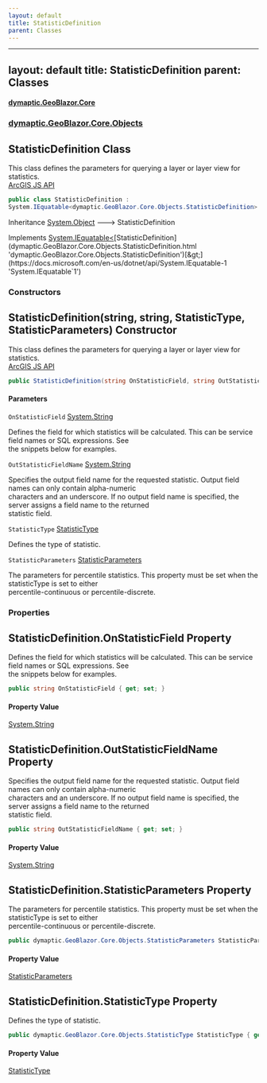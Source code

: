 ```yaml
---
layout: default
title: StatisticDefinition
parent: Classes
---
```

---
layout: default
title: StatisticDefinition
parent: Classes
---
#### [dymaptic.GeoBlazor.Core](index.html 'index')
### [dymaptic.GeoBlazor.Core.Objects](index.html#dymaptic.GeoBlazor.Core.Objects 'dymaptic.GeoBlazor.Core.Objects')

## StatisticDefinition Class

This class defines the parameters for querying a layer or layer view for statistics.  
<a target="_blank" href="https://developers.arcgis.com/javascript/latest/api-reference/esri-rest-support-StatisticDefinition.html">ArcGIS JS API</a>

```csharp
public class StatisticDefinition :
System.IEquatable<dymaptic.GeoBlazor.Core.Objects.StatisticDefinition>
```

Inheritance [System.Object](https://docs.microsoft.com/en-us/dotnet/api/System.Object 'System.Object') &#129106; StatisticDefinition

Implements [System.IEquatable&lt;](https://docs.microsoft.com/en-us/dotnet/api/System.IEquatable-1 'System.IEquatable`1')[StatisticDefinition](dymaptic.GeoBlazor.Core.Objects.StatisticDefinition.html 'dymaptic.GeoBlazor.Core.Objects.StatisticDefinition')[&gt;](https://docs.microsoft.com/en-us/dotnet/api/System.IEquatable-1 'System.IEquatable`1')
### Constructors

<a name='dymaptic.GeoBlazor.Core.Objects.StatisticDefinition.StatisticDefinition(string,string,dymaptic.GeoBlazor.Core.Objects.StatisticType,dymaptic.GeoBlazor.Core.Objects.StatisticParameters)'></a>

## StatisticDefinition(string, string, StatisticType, StatisticParameters) Constructor

This class defines the parameters for querying a layer or layer view for statistics.  
<a target="_blank" href="https://developers.arcgis.com/javascript/latest/api-reference/esri-rest-support-StatisticDefinition.html">ArcGIS JS API</a>

```csharp
public StatisticDefinition(string OnStatisticField, string OutStatisticFieldName, dymaptic.GeoBlazor.Core.Objects.StatisticType StatisticType, dymaptic.GeoBlazor.Core.Objects.StatisticParameters StatisticParameters);
```
#### Parameters

<a name='dymaptic.GeoBlazor.Core.Objects.StatisticDefinition.StatisticDefinition(string,string,dymaptic.GeoBlazor.Core.Objects.StatisticType,dymaptic.GeoBlazor.Core.Objects.StatisticParameters).OnStatisticField'></a>

`OnStatisticField` [System.String](https://docs.microsoft.com/en-us/dotnet/api/System.String 'System.String')

Defines the field for which statistics will be calculated. This can be service field names or SQL expressions. See  
the snippets below for examples.

<a name='dymaptic.GeoBlazor.Core.Objects.StatisticDefinition.StatisticDefinition(string,string,dymaptic.GeoBlazor.Core.Objects.StatisticType,dymaptic.GeoBlazor.Core.Objects.StatisticParameters).OutStatisticFieldName'></a>

`OutStatisticFieldName` [System.String](https://docs.microsoft.com/en-us/dotnet/api/System.String 'System.String')

Specifies the output field name for the requested statistic. Output field names can only contain alpha-numeric  
characters and an underscore. If no output field name is specified, the server assigns a field name to the returned  
statistic field.

<a name='dymaptic.GeoBlazor.Core.Objects.StatisticDefinition.StatisticDefinition(string,string,dymaptic.GeoBlazor.Core.Objects.StatisticType,dymaptic.GeoBlazor.Core.Objects.StatisticParameters).StatisticType'></a>

`StatisticType` [StatisticType](dymaptic.GeoBlazor.Core.Objects.StatisticType.html 'dymaptic.GeoBlazor.Core.Objects.StatisticType')

Defines the type of statistic.

<a name='dymaptic.GeoBlazor.Core.Objects.StatisticDefinition.StatisticDefinition(string,string,dymaptic.GeoBlazor.Core.Objects.StatisticType,dymaptic.GeoBlazor.Core.Objects.StatisticParameters).StatisticParameters'></a>

`StatisticParameters` [StatisticParameters](dymaptic.GeoBlazor.Core.Objects.StatisticParameters.html 'dymaptic.GeoBlazor.Core.Objects.StatisticParameters')

The parameters for percentile statistics. This property must be set when the statisticType is set to either  
percentile-continuous or percentile-discrete.
### Properties

<a name='dymaptic.GeoBlazor.Core.Objects.StatisticDefinition.OnStatisticField'></a>

## StatisticDefinition.OnStatisticField Property

Defines the field for which statistics will be calculated. This can be service field names or SQL expressions. See  
the snippets below for examples.

```csharp
public string OnStatisticField { get; set; }
```

#### Property Value
[System.String](https://docs.microsoft.com/en-us/dotnet/api/System.String 'System.String')

<a name='dymaptic.GeoBlazor.Core.Objects.StatisticDefinition.OutStatisticFieldName'></a>

## StatisticDefinition.OutStatisticFieldName Property

Specifies the output field name for the requested statistic. Output field names can only contain alpha-numeric  
characters and an underscore. If no output field name is specified, the server assigns a field name to the returned  
statistic field.

```csharp
public string OutStatisticFieldName { get; set; }
```

#### Property Value
[System.String](https://docs.microsoft.com/en-us/dotnet/api/System.String 'System.String')

<a name='dymaptic.GeoBlazor.Core.Objects.StatisticDefinition.StatisticParameters'></a>

## StatisticDefinition.StatisticParameters Property

The parameters for percentile statistics. This property must be set when the statisticType is set to either  
percentile-continuous or percentile-discrete.

```csharp
public dymaptic.GeoBlazor.Core.Objects.StatisticParameters StatisticParameters { get; set; }
```

#### Property Value
[StatisticParameters](dymaptic.GeoBlazor.Core.Objects.StatisticParameters.html 'dymaptic.GeoBlazor.Core.Objects.StatisticParameters')

<a name='dymaptic.GeoBlazor.Core.Objects.StatisticDefinition.StatisticType'></a>

## StatisticDefinition.StatisticType Property

Defines the type of statistic.

```csharp
public dymaptic.GeoBlazor.Core.Objects.StatisticType StatisticType { get; set; }
```

#### Property Value
[StatisticType](dymaptic.GeoBlazor.Core.Objects.StatisticType.html 'dymaptic.GeoBlazor.Core.Objects.StatisticType')

